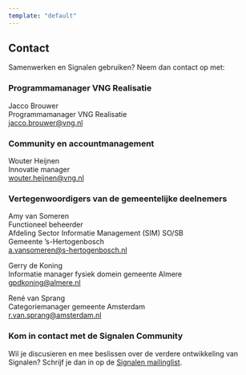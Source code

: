 ```yaml
---
template: "default"
---
```


## Contact

Samenwerken en Signalen gebruiken? Neem dan contact op met:

### Programmamanager VNG Realisatie

Jacco Brouwer<br />
Programmamanager VNG Realisatie<br />
[jacco.brouwer@vng.nl](mailto:jacco.brouwer@vng.nl)

### Community en accountmanagement

Wouter Heijnen<br />
Innovatie manager<br />
[wouter.heijnen@vng.nl](mailto:wouter.heijnen@vng.nl)

### Vertegenwoordigers van de gemeentelijke deelnemers

Amy van Someren<br />
Functioneel beheerder<br />
Afdeling Sector Informatie Management (SIM) SO/SB<br />
Gemeente ’s-Hertogenbosch<br />
[a.vansomeren@s-hertogenbosch.nl](mailto:a.vansomeren@s-hertogenbosch.nl)

Gerry de Koning<br />
Informatie manager fysiek domein gemeente Almere<br />
[gpdkoning@almere.nl](mailto:gpdkoning@almere.nl)

René van Sprang<br />
Categoriemanager gemeente Amsterdam<br />
[r.van.sprang@amsterdam.nl](mailto:r.van.sprang@amsterdam.nl)

### Kom in contact met de Signalen Community

Wil je discusieren en mee beslissen over de verdere ontwikkeling van Signalen? Schrijf je dan in op de [Signalen mailinglist](https://lists.publiccode.net/mailman/postorius/lists/signalen-discuss.lists.publiccode.net/).
